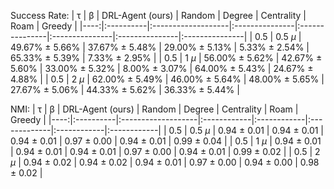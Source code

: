 Success Rate:
|   τ | β         | DRL-Agent (ours)   | Random         | Degree         | Centrality     | Roam           | Greedy         |
|----:|:----------|:-------------------|:---------------|:---------------|:---------------|:---------------|:---------------|
| 0.5 | 0.5 $\mu$ | 49.67% ± 5.66%     | 37.67% ± 5.48% | 29.00% ± 5.13% | 5.33% ± 2.54%  | 65.33% ± 5.39% | 7.33% ± 2.95%  |
| 0.5 | 1 $\mu$   | 56.00% ± 5.62%     | 42.67% ± 5.60% | 33.00% ± 5.32% | 8.00% ± 3.07%  | 64.00% ± 5.43% | 24.67% ± 4.88% |
| 0.5 | 2 $\mu$   | 62.00% ± 5.49%     | 46.00% ± 5.64% | 48.00% ± 5.65% | 27.67% ± 5.06% | 44.33% ± 5.62% | 36.33% ± 5.44% |


NMI:
|   τ | β         | DRL-Agent (ours)   | Random      | Degree      | Centrality   | Roam        | Greedy      |
|----:|:----------|:-------------------|:------------|:------------|:-------------|:------------|:------------|
| 0.5 | 0.5 $\mu$ | 0.94 ± 0.01        | 0.94 ± 0.01 | 0.94 ± 0.01 | 0.97 ± 0.00  | 0.94 ± 0.01 | 0.99 ± 0.04 |
| 0.5 | 1 $\mu$   | 0.94 ± 0.01        | 0.94 ± 0.01 | 0.94 ± 0.01 | 0.97 ± 0.00  | 0.94 ± 0.01 | 0.99 ± 0.02 |
| 0.5 | 2 $\mu$   | 0.94 ± 0.02        | 0.94 ± 0.02 | 0.94 ± 0.01 | 0.97 ± 0.00  | 0.94 ± 0.00 | 0.98 ± 0.02 |